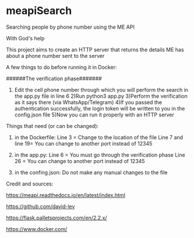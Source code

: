 # meapiSearch
Searching people by phone number using the ME API

With God's help

This project aims to create an HTTP server that returns the details ME has about a phone number sent to the server

A few things to do before running it in Docker:

######The verification phase#######

1) Edit the cell phone number through which you will perform the search in the app.py file in line 6
2)Run python3 app.py
3)Perform the verification as it says there (via WhatsApp/Telegram)
4)If you passed the authentication successfully, the login token will be written to you in the config.json file
5)Now you can run it properly with an HTTP server


Things that need (or can be changed):

1) in the Dockerfile:
Line 3 = Change to the location of the file
Line 7 and line 19= You can change to another port instead of 12345

2) in the app.py:
Line 6 = You must go through the verification phase
Line 26 = You can change to another port instead of 12345
3) in the confing.json:
Do not make any manual changes to the file


Credit and sources:

https://meapi.readthedocs.io/en/latest/index.html

https://github.com/david-lev

https://flask.palletsprojects.com/en/2.2.x/

https://www.docker.com/
